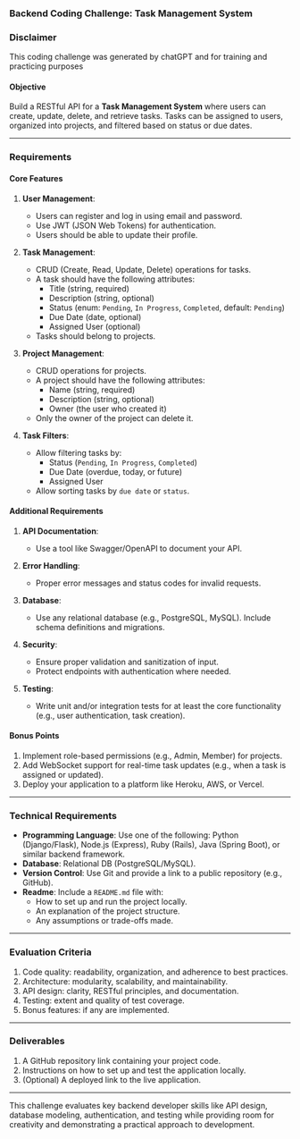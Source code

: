### **Backend Coding Challenge: Task Management System**

### **Disclaimer**

This coding challenge was generated by chatGPT and for training and practicing purposes

#### **Objective**

Build a RESTful API for a **Task Management System** where users can create, update, delete, and retrieve tasks. Tasks can be assigned to users, organized into projects, and filtered based on status or due dates.

---

### **Requirements**

#### **Core Features**

1. **User Management**:

   - Users can register and log in using email and password.
   - Use JWT (JSON Web Tokens) for authentication.
   - Users should be able to update their profile.

2. **Task Management**:

   - CRUD (Create, Read, Update, Delete) operations for tasks.
   - A task should have the following attributes:
     - Title (string, required)
     - Description (string, optional)
     - Status (enum: `Pending`, `In Progress`, `Completed`, default: `Pending`)
     - Due Date (date, optional)
     - Assigned User (optional)
   - Tasks should belong to projects.

3. **Project Management**:

   - CRUD operations for projects.
   - A project should have the following attributes:
     - Name (string, required)
     - Description (string, optional)
     - Owner (the user who created it)
   - Only the owner of the project can delete it.

4. **Task Filters**:
   - Allow filtering tasks by:
     - Status (`Pending`, `In Progress`, `Completed`)
     - Due Date (overdue, today, or future)
     - Assigned User
   - Allow sorting tasks by `due date` or `status`.

#### **Additional Requirements**

1. **API Documentation**:

   - Use a tool like Swagger/OpenAPI to document your API.

2. **Error Handling**:

   - Proper error messages and status codes for invalid requests.

3. **Database**:

   - Use any relational database (e.g., PostgreSQL, MySQL). Include schema definitions and migrations.

4. **Security**:

   - Ensure proper validation and sanitization of input.
   - Protect endpoints with authentication where needed.

5. **Testing**:
   - Write unit and/or integration tests for at least the core functionality (e.g., user authentication, task creation).

#### **Bonus Points**

1. Implement role-based permissions (e.g., Admin, Member) for projects.
2. Add WebSocket support for real-time task updates (e.g., when a task is assigned or updated).
3. Deploy your application to a platform like Heroku, AWS, or Vercel.

---

### **Technical Requirements**

- **Programming Language**: Use one of the following: Python (Django/Flask), Node.js (Express), Ruby (Rails), Java (Spring Boot), or similar backend framework.
- **Database**: Relational DB (PostgreSQL/MySQL).
- **Version Control**: Use Git and provide a link to a public repository (e.g., GitHub).
- **Readme**: Include a `README.md` file with:
  - How to set up and run the project locally.
  - An explanation of the project structure.
  - Any assumptions or trade-offs made.

---

### **Evaluation Criteria**

1. Code quality: readability, organization, and adherence to best practices.
2. Architecture: modularity, scalability, and maintainability.
3. API design: clarity, RESTful principles, and documentation.
4. Testing: extent and quality of test coverage.
5. Bonus features: if any are implemented.

---

### **Deliverables**

1. A GitHub repository link containing your project code.
2. Instructions on how to set up and test the application locally.
3. (Optional) A deployed link to the live application.

---

This challenge evaluates key backend developer skills like API design, database modeling, authentication, and testing while providing room for creativity and demonstrating a practical approach to development.
